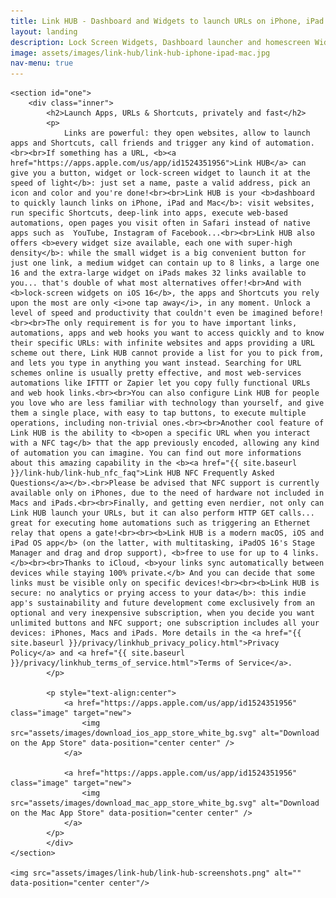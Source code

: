 ```yaml
---
title: Link HUB - Dashboard and Widgets to launch URLs on iPhone, iPad and Mac
layout: landing
description: Lock Screen Widgets, Dashboard launcher and homescreen Widgets for apps, Shortcuts or any other URL
image: assets/images/link-hub/link-hub-iphone-ipad-mac.jpg
nav-menu: true
---
```


<!-- Main -->
<div id="main">

<!-- One -->
	<section id="one">
		<div class="inner">
			<h2>Launch Apps, URLs & Shortcuts, privately and fast</h2>
			<p>
				Links are powerful: they open websites, allow to launch apps and Shortcuts, call friends and trigger any kind of automation.<br><br>If something has a URL, <b><a href="https://apps.apple.com/us/app/id1524351956">Link HUB</a> can give you a button, widget or lock-screen widget to launch it at the speed of light</b>: just set a name, paste a valid address, pick an icon and color and you're done!<br><br>Link HUB is your <b>dashboard to quickly launch links on iPhone, iPad and Mac</b>: visit websites, run specific Shortcuts, deep-link into apps, execute web-based automations, open pages you visit often in Safari instead of native apps such as  YouTube, Instagram of Facebook...<br><br>Link HUB also offers <b>every widget size available, each one with super-high density</b>: while the small widget is a big convenient button for just one link, a medium widget can contain up to 8 links, a large one 16 and the extra-large widget on iPads makes 32 links available to you... that's double of what most alternatives offer!<br>And with <b>lock-screen widgets on iOS 16</b>, the apps and Shortcuts you rely upon the most are only <i>one tap away</i>, in any moment. Unlock a level of speed and productivity that couldn't even be imagined before!<br><br>The only requirement is for you to have important links, automations, apps and web hooks you want to access quickly and to know their specific URLs: with infinite websites and apps providing a URL scheme out there, Link HUB cannot provide a list for you to pick from, and lets you type in anything you want instead. Searching for URL schemes online is usually pretty effective, and most web-services automations like IFTTT or Zapier let you copy fully functional URLs and web hook links.<br><br>You can also configure Link HUB for people you love who are less familiar with technology than yourself, and give them a single place, with easy to tap buttons, to execute multiple operations, including non-trivial ones.<br><br>Another cool feature of Link HUB is the ability to <b>open a specific URL when you interact with a NFC tag</b> that the app previously encoded, allowing any kind of automation you can imagine. You can find out more informations about this amazing capability in the <b><a href="{{ site.baseurl }}/link-hub/link-hub_nfc_faq">Link HUB NFC Frequently Asked Questions</a></b>.<br>Please be advised that NFC support is currently available only on iPhones, due to the need of hardware not included in Macs and iPads.<br><br>Finally, and getting even nerdier, not only can Link HUB launch your URLs, but it can also perform HTTP GET calls... great for executing home automations such as triggering an Ethernet relay that opens a gate!<br><br><b>Link HUB is a modern macOS, iOS and iPad OS app</b> (on the latter, with multitasking, iPadOS 16's Stage Manager and drag and drop support), <b>free to use for up to 4 links.</b><br><br>Thanks to iCloud, <b>your links sync automatically between devices while staying 100% private.</b> And you can decide that some links must be visible only on specific devices!<br><br><b>Link HUB is secure: no analytics or prying access to your data</b>: this indie app's sustainability and future development come exclusively from an optional and very inexpensive subscription, when you decide you want unlimited buttons and NFC support; one subscription includes all your devices: iPhones, Macs and iPads. More details in the <a href="{{ site.baseurl }}/privacy/linkhub_privacy_policy.html">Privacy Policy</a> and <a href="{{ site.baseurl }}/privacy/linkhub_terms_of_service.html">Terms of Service</a>.
			</p>
		
			<p style="text-align:center">
				<a href="https://apps.apple.com/us/app/id1524351956" class="image" target="new">
					<img src="assets/images/download_ios_app_store_white_bg.svg" alt="Download on the App Store" data-position="center center" />
				</a>
				
				<a href="https://apps.apple.com/us/app/id1524351956" class="image" target="new">
					<img src="assets/images/download_mac_app_store_white_bg.svg" alt="Download on the Mac App Store" data-position="center center" />
				</a>
			</p>
			</div>
	</section>
	
	<img src="assets/images/link-hub/link-hub-screenshots.png" alt="" data-position="center center"/>
	
</div>